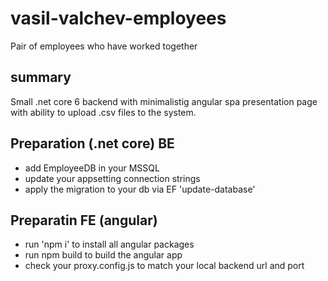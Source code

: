 # vasil-valchev-employees
Pair of employees who have worked together

## summary
Small .net core 6 backend with minimalistig angular spa presentation page with ability to upload .csv files to the system.

## Preparation (.net core) BE
- add EmployeeDB in your MSSQL
- update your appsetting connection strings
- apply the migration to your db via EF 'update-database'

## Preparatin FE (angular)
- run 'npm i' to install all angular packages
- run npm build to build the angular app
- check your proxy.config.js to match your local backend url and port
